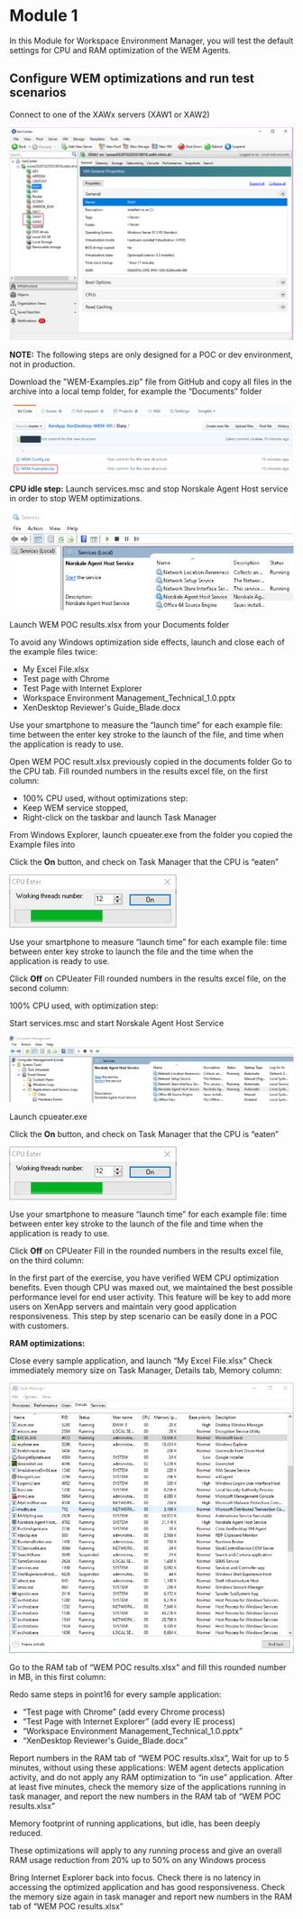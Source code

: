 # Module 1 #

In this Module for Workspace Environment Manager, you will test the default settings for CPU and RAM optimization of the WEM Agents.


## Configure WEM optimizations and run test scenarios ##

Connect to one of the XAWx servers (XAW1 or XAW2)

![alt](./Images/connect.png)

**NOTE:** The following steps are only designed for a POC or dev environment, not in production.

Download the "WEM-Examples.zip" file from GitHub and copy all files in the archive into a local temp folder, for example the “Documents” folder

![alt](./Images/examples-download.png)

**CPU idle step:**
Launch services.msc and stop Norskale Agent Host service in order to stop WEM optimizations. 

![alt](./Images/stop-service.png)

Launch WEM POC results.xlsx from your Documents folder

To avoid any Windows optimization side effects, launch and close each of the example files twice: 

- My Excel File.xlsx
- Test page with Chrome
- Test Page with Internet Explorer
- Workspace Environment Management_Technical_1.0.pptx
- XenDesktop Reviewer's Guide_Blade.docx

Use your smartphone to measure the “launch time” for each example file: time between the enter key stroke to the launch of the file, and time when the application is ready to use.

Open WEM POC result.xlsx previously copied in the documents folder
Go to the CPU tab.
Fill rounded numbers in the results excel file, on the first column:
 
- 100% CPU used, without optimizations step:
- Keep WEM service stopped,
- Right-click on the taskbar and launch Task Manager

From Windows Explorer, launch cpueater.exe from the folder you copied the Example files into

Click the **On** button, and check on Task Manager that the CPU is “eaten”

![alt](./Images/cpu-eater.png)

Use your smartphone to measure “launch time” for each example file: time between enter key stroke to launch the file and the time when the application is ready to use.

Click **Off** on CPUeater
Fill rounded numbers in the results excel file, on the second column:
 
100% CPU used, with optimization step:

Start services.msc and start Norskale Agent Host Service

![alt](./Images/start-service.png)
 
Launch cpueater.exe
 
Click the **On** button, and check on Task Manager that the CPU is “eaten”

![alt](./Images/cpu-eater.png)

Use your smartphone to measure “launch time” for each example file: time between enter key stroke to the launch of the file and time when the application is ready to use.

Click **Off** on CPUeater
Fill in the rounded numbers in the results excel file, on the third column:
 
In the first part of the exercise, you have verified WEM CPU optimization benefits. Even though CPU was maxed out, we maintained the best possible performance level for end user activity.
This feature will be key to add more users on XenApp servers and maintain very good application responsiveness.
This step by step scenario can be easily done in a POC with customers.

**RAM optimizations:**

Close every sample application, and launch “My Excel File.xlsx”
Check immediately memory size on Task Manager, Details tab, Memory column:

![alt](./Images/ram-opt-before.png)
 
Go to the RAM tab of “WEM POC results.xlsx” and fill this rounded number in MB, in this first column:
 
Redo same steps in point16 for every sample application:

- “Test page with Chrome” (add every Chrome process)
- “Test Page with Internet Explorer” (add every IE process)
- “Workspace Environment Management_Technical_1.0.pptx”
- “XenDesktop Reviewer's Guide_Blade.docx”

Report numbers in the RAM tab of “WEM POC results.xlsx”,
Wait for up to 5 minutes, without using these applications: WEM agent detects application activity, and do not apply any RAM optimization to “in use” application.
After at least five minutes, check the memory size of the applications running in task manager, and report the new numbers in the RAM tab of “WEM POC results.xlsx”
 
Memory footprint of running applications, but idle, has been deeply reduced.

These optimizations will apply to any running process and give an overall RAM usage reduction from 20% up to 50% on any Windows process

Bring Internet Explorer back into focus. 
Check there is no latency in accessing the optimized application and has good responsiveness. 
Check the memory size again in task manager and report new numbers in the RAM tab of “WEM POC results.xlsx”
 